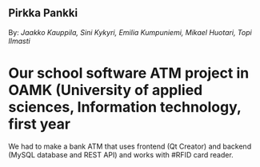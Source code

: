 ## Pirkka Pankki </br>
By: *_Jaakko Kauppila, Sini Kykyri, Emilia Kumpuniemi, Mikael Huotari, Topi Ilmasti_* </br>
# Our school software ATM project in OAMK (University of applied sciences, Information technology, first year </br>
We had to make a bank ATM that uses frontend (Qt Creator) and backend (MySQL database and REST API) and works with #RFID card reader.</br>

